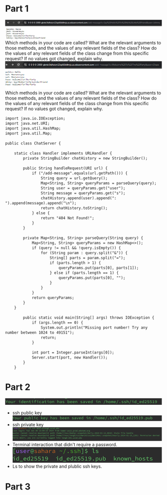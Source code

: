 # Part 1
![Image](https://github.com/makeilali/cse15l-lab-reports/blob/main/Screenshot%202024-01-29%20222908.png?raw=true)
Which methods in your code are called?
What are the relevant arguments to those methods, and the values of any relevant fields of the class?
How do the values of any relevant fields of the class change from this specific request? If no values got changed, explain why.
![Image](https://github.com/makeilali/cse15l-lab-reports/blob/main/Screenshot%202024-01-29%20223233.png?raw=true)
Which methods in your code are called?
What are the relevant arguments to those methods, and the values of any relevant fields of the class?
How do the values of any relevant fields of the class change from this specific request? If no values got changed, explain why.
```
import java.io.IOException;
import java.net.URI;
import java.util.HashMap;
import java.util.Map;

public class ChatServer {

    static class Handler implements URLHandler {
        private StringBuilder chatHistory = new StringBuilder();

        public String handleRequest(URI url) {
            if ("/add-message".equals(url.getPath())) {
                String query = url.getQuery();
                Map<String, String> queryParams = parseQuery(query);
                String user = queryParams.get("user");
                String message = queryParams.get("s");
                chatHistory.append(user).append(": ").append(message).append("\n");
                return chatHistory.toString();
            } else {
                return "404 Not Found!";
            }
        }

        private Map<String, String> parseQuery(String query) {
            Map<String, String> queryParams = new HashMap<>();
            if (query != null && !query.isEmpty()) {
                for (String param : query.split("&")) {
                    String[] parts = param.split("=");
                    if (parts.length > 1) {
                        queryParams.put(parts[0], parts[1]);
                    } else if (parts.length == 1) {
                        queryParams.put(parts[0], "");
                    }
                }
            }
            return queryParams;
        }
    }

        public static void main(String[] args) throws IOException {
            if (args.length == 0) {
                System.out.println("Missing port number! Try any number between 1024 to 49151");
                return;
            }

            int port = Integer.parseInt(args[0]);
            Server.start(port, new Handler());
        }
    }
```
# Part 2 
![image](https://github.com/makeilali/cse15l-lab-reports/blob/main/Screenshot%202024-01-30%20at%203.21.19%20PM.png?raw=true)
- ssh public key
![image](https://github.com/makeilali/cse15l-lab-reports/blob/main/Screenshot%202024-01-30%20at%203.21.27%20PM.png?raw=true)
- ssh private key 
![image](https://github.com/makeilali/cse15l-lab-reports/blob/main/Screenshot%202024-01-30%20at%203.22.04%20PM.png?raw=true)
- Terminal interaction that didn't require a password.
![image](https://github.com/makeilali/cse15l-lab-reports/blob/main/Screenshot%202024-01-30%20at%203.29.24%20PM.png?raw=true)
- Ls to show the private and plublic ssh keys.
# Part 3
